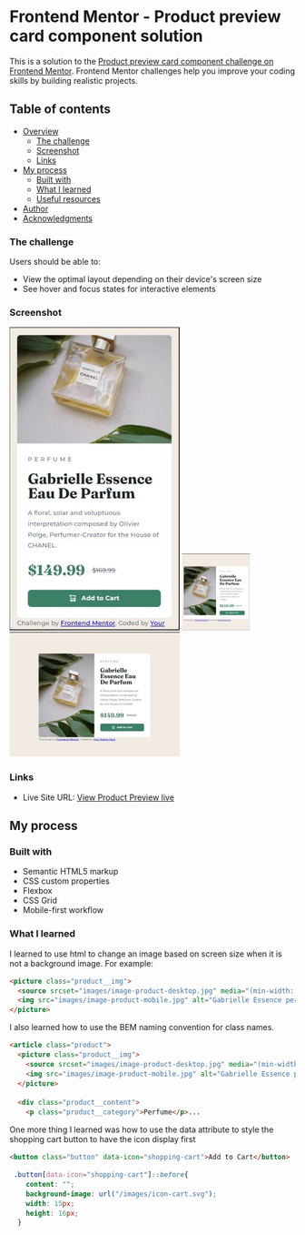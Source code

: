 # Frontend Mentor - Product preview card component solution

This is a solution to the [Product preview card component challenge on Frontend Mentor](https://www.frontendmentor.io/challenges/product-preview-card-component-GO7UmttRfa). Frontend Mentor challenges help you improve your coding skills by building realistic projects. 

## Table of contents

- [Overview](#overview)
  - [The challenge](#the-challenge)
  - [Screenshot](#screenshot)
  - [Links](#links)
- [My process](#my-process)
  - [Built with](#built-with)
  - [What I learned](#what-i-learned)
  - [Useful resources](#useful-resources)
- [Author](#author)
- [Acknowledgments](#acknowledgments)

### The challenge

Users should be able to:

- View the optimal layout depending on their device's screen size
- See hover and focus states for interactive elements

### Screenshot

![](./Product%20Preview-mobile%20design.jpg)
![](./Product-Preview-desktop-600px%20size.jpg)
![](./Product-Preview-desktop.jpg)

### Links

- Live Site URL: [View Product Preview live](https://sclie001.github.io/WWC-FrontEndMentor/product-preview-card-component-main/)

## My process

### Built with

- Semantic HTML5 markup
- CSS custom properties
- Flexbox
- CSS Grid
- Mobile-first workflow

### What I learned

I learned to use html to change an image based on screen size when it is not a background image. For example:

```html
<picture class="product__img">
  <source srcset="images/image-product-desktop.jpg" media="(min-width: 37.5em)">
  <img src="images/image-product-mobile.jpg" alt="Gabrielle Essence perfume bottle laying flat on a table">
</picture>
```

I also learned how to use the BEM naming convention for class names.

```html
<article class="product">
  <picture class="product__img">
    <source srcset="images/image-product-desktop.jpg" media="(min-width: 37.5em)">
    <img src="images/image-product-mobile.jpg" alt="Gabrielle Essence perfume bottle laying flat on a table">
  </picture>

  <div class="product__content">
    <p class="product__category">Perfume</p>...
```

One more thing I learned was how to use the data attribute to style the shopping cart button to have the icon display first

```html
<button class="button" data-icon="shopping-cart">Add to Cart</button>
```
```css
 .button[data-icon="shopping-cart"]::before{
    content: "";
    background-image: url("/images/icon-cart.svg");
    width: 15px;
    height: 16px;
  }
```


